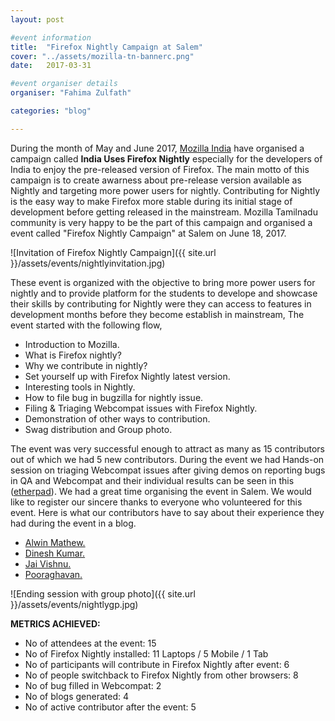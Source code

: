 ```yaml
---
layout: post

#event information
title:  "Firefox Nightly Campaign at Salem"
cover: "../assets/mozilla-tn-bannerc.png"
date:   2017-03-31

#event organiser details
organiser: "Fahima Zulfath"

categories: "blog"

---
```

During the month of May and June 2017, [Mozilla India](https://blog.mozillaindia.org/1801) have organised a campaign called 
**India Uses Firefox Nightly**  especially for the developers of India to enjoy the pre-released version of Firefox. The main motto of this campaign is to create awarness about pre-release version available as Nightly and targeting more power users for nightly. Contributing for Nightly is the easy way to make Firefox more stable during its initial stage of development before getting released in the mainstream. Mozilla Tamilnadu community is very happy to be the part of this campaign and organised a event called "Firefox Nightly Campaign" at Salem on June 18, 2017.

![Invitation of Firefox Nightly Campaign]({{ site.url }}/assets/events/nightlyinvitation.jpg)

These event is organized with the objective to bring more power users for nightly and to provide platform for the students to develope and showcase their skills by contributing for Nightly were they can access to features in development months before they become establish in mainstream, The event started with the following flow,

   * Introduction to Mozilla.
   * What is Firefox nightly?
   * Why we contribute in nightly?
   * Set yourself up with Firefox Nightly latest version.
   * Interesting tools in Nightly.
   * How to file bug in bugzilla for nightly issue.
   * Filing & Triaging Webcompat issues with Firefox Nightly.
   * Demonstration of other ways to contribution.
   * Swag distribution and Group photo.
   
 The event was very successful enough to attract as many as 15 contributors out of which we had 5 new contributors. During the event we had Hands-on session on triaging Webcompat issues after giving demos on reporting bugs in QA and Webcompat and their individual results can be seen in this ([etherpad](https://public.etherpad-mozilla.org/p/firefox-nightly-campaign-salem)). We had a great time organising the event in Salem. We would like to register our sincere thanks to everyone who volunteered for this event. Here is what our contributors have to say about their experience they had during the event in a blog.
 
 * [Alwin Mathew.](http://alwinmathewm.blogspot.in/2017/06/experience-in-nightly-campaign-salem.html)
 * [Dinesh Kumar.](http://dinestronic.blogspot.in/2017/06/hi-techies-i-attended.html?m=1)
 * [Jai Vishnu.](http://jaivishnujc.blogspot.in/2017/06/firefox-contribution-experience_28.html?m=1)
 * [Pooraghavan.](http://raghavrk99.blogspot.in/2017/06/my-experience-at-firefox-nightly.html?m=1)
 

![Ending session with group photo]({{ site.url }}/assets/events/nightlygp.jpg)

**METRICS ACHIEVED:**    
   * No of attendees at the event: 15
   * No of Firefox Nightly installed: 11 Laptops / 5 Mobile / 1 Tab
   * No of participants will contribute in Firefox Nightly after event: 6
   * No of people switchback to Firefox Nightly from other browsers: 8
   * No of bug filled in Webcompat: 2
   * No of blogs generated: 4
   * No of active contributor after the event: 5

